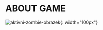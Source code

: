 # ABOUT GAME
![aktivni-zombie-obrazek](https://github.com/dorianviktora/Unity-3D-FPS-game/assets/159776059/a95109f3-877e-45d2-95c4-20a92aa41e01){: width="100px"}
